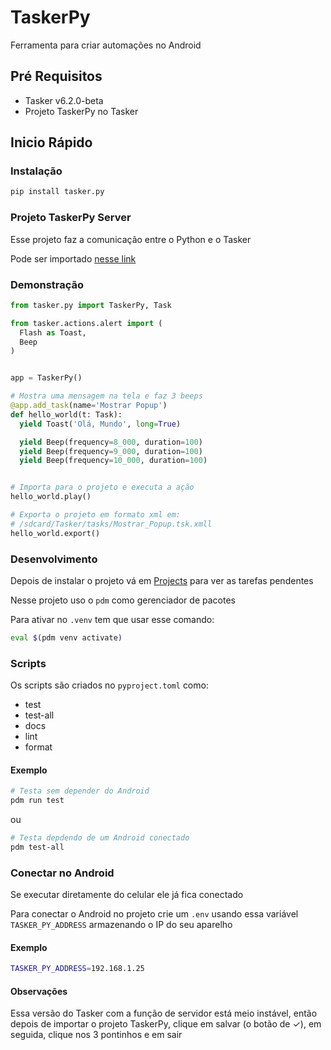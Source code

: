 # TaskerPy

Ferramenta para criar automações no Android


## Pré Requisitos
- Tasker v6.2.0-beta
- Projeto TaskerPy no Tasker


## Inicio Rápido

### Instalação
```bash
pip install tasker.py
```

### Projeto TaskerPy Server
Esse projeto faz a comunicação
entre o Python e o Tasker

Pode ser importado [nesse link][tasker-py]

### Demonstração

```python
from tasker.py import TaskerPy, Task

from tasker.actions.alert import (
  Flash as Toast,
  Beep
)


app = TaskerPy()

# Mostra uma mensagem na tela e faz 3 beeps
@app.add_task(name='Mostrar Popup')
def hello_world(t: Task):
  yield Toast('Olá, Mundo', long=True)

  yield Beep(frequency=8_000, duration=100)
  yield Beep(frequency=9_000, duration=100)
  yield Beep(frequency=10_000, duration=100)


# Importa para o projeto e executa a ação
hello_world.play()

# Exporta o projeto em formato xml em:
# /sdcard/Tasker/tasks/Mostrar_Popup.tsk.xmll
hello_world.export()
```

### Desenvolvimento
Depois de instalar o projeto vá em [Projects][gh-projects]
para ver as tarefas pendentes

Nesse projeto uso o `pdm` como gerenciador de pacotes

Para ativar no `.venv` tem que usar esse comando:

```bash
eval $(pdm venv activate)
```

### Scripts
Os scripts são criados no `pyproject.toml` como:
- test
- test-all
- docs
- lint
- format

#### Exemplo
```bash
# Testa sem depender do Android
pdm run test
```

ou

```bash
# Testa depdendo de um Android conectado
pdm test-all
```

### Conectar no Android
Se executar diretamente do celular ele já fica conectado

Para conectar o Android no projeto crie um `.env`
usando essa variável `TASKER_PY_ADDRESS` armazenando
o IP do seu aparelho


#### Exemplo
```bash
TASKER_PY_ADDRESS=192.168.1.25
```

#### Observações
Essa versão do Tasker com a função de servidor
está meio instável, então depois de importar o projeto
TaskerPy, clique em salvar (o botão de ✓),
em seguida, clique nos 3 pontinhos e em sair

[gh-projects]: https://github.com/users/brunodavi/projects/1
[tasker-py]: https://taskernet.com/shares/?user=AS35m8nXHtAHUb3g429CktIgI9aKlA1%2FEglWKHxy0IyPwx0q7aeQMBH2ekF4AG%2F7FRqn58T5R5q3qrGmIPwa&id=Project%3Atasker.py 
